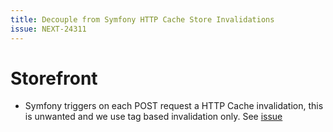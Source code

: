 ```yaml
---
title: Decouple from Symfony HTTP Cache Store Invalidations
issue: NEXT-24311
---
```

# Storefront

* Symfony triggers on each POST request a HTTP Cache invalidation, this is unwanted and we use tag based invalidation only.  See [issue](https://github.com/symfony/symfony/issues/48301)

